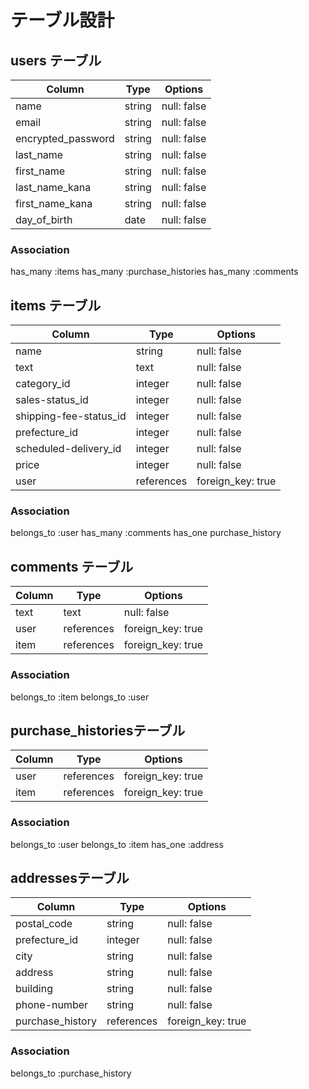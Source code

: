 # テーブル設計

## users テーブル
| Column             | Type   | Options     |
| ---------------    | ------ | ----------- |
| name               | string | null: false |
| email              | string | null: false |
| encrypted_password | string | null: false |
| last_name          | string | null: false |
| first_name         | string | null: false |
| last_name_kana     | string | null: false |
| first_name_kana    | string | null: false |
| day_of_birth       | date   | null: false|
### Association
has_many :items
has_many :purchase_histories
has_many :comments 


## items テーブル
| Column                   | Type       | Options    |
| --------------------     | ---------- | -----------|
| name                     | string   | null: false|
| text                     | text     | null: false|
| category_id              | integer  | null: false| 
| sales-status_id          | integer  | null: false| 
| shipping-fee-status_id   | integer  | null: false| 
| prefecture_id            | integer  | null: false|  
| scheduled-delivery_id    | integer  | null: false| 
| price                    | integer  | null: false| 
| user                     | references | foreign_key: true|
### Association
belongs_to :user
has_many :comments
has_one purchase_history


## comments テーブル
| Column   | Type      | Options     |
| -------- | ------    | ----------- |
| text     | text      | null: false |
| user     | references| foreign_key: true|
| item     | references| foreign_key: true|
### Association
belongs_to :item
belongs_to :user


## purchase_historiesテーブル
| Column          | Type      | Options     |
| ------------    | ------    | ----------- |
| user            | references | foreign_key: true |
| item            | references | foreign_key: true|
### Association
belongs_to :user
belongs_to :item
has_one :address


## addressesテーブル
| Column          | Type       | Options     |
| ------------    | -----      | ----------- |
| postal_code     | string   | null: false |
| prefecture_id   | integer  | null: false |
| city            | string   | null: false |
| address         | string   | null: false |
| building        | string   | null: false |
| phone-number    | string   | null: false |
| purchase_history| references | foreign_key: true|
### Association
belongs_to :purchase_history